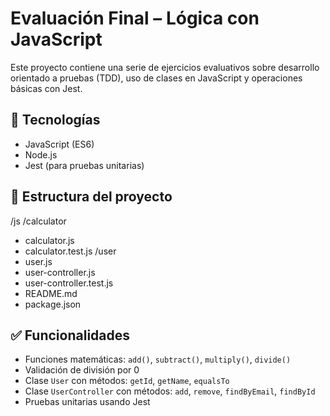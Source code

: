 # Evaluación Final – Lógica con JavaScript

Este proyecto contiene una serie de ejercicios evaluativos sobre desarrollo orientado a pruebas (TDD), uso de clases en JavaScript y operaciones básicas con Jest.

## 🧪 Tecnologías

- JavaScript (ES6)
- Node.js
- Jest (para pruebas unitarias)

## 📂 Estructura del proyecto
/js
/calculator
- calculator.js
- calculator.test.js
/user
- user.js
- user-controller.js
- user-controller.test.js
- README.md
- package.json

## ✅ Funcionalidades

- Funciones matemáticas: `add()`, `subtract()`, `multiply()`, `divide()`
- Validación de división por 0
- Clase `User` con métodos: `getId`, `getName`, `equalsTo`
- Clase `UserController` con métodos: `add`, `remove`, `findByEmail`, `findById`
- Pruebas unitarias usando Jest
